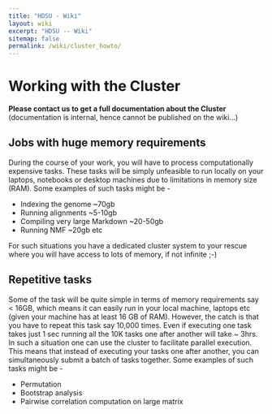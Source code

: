 ```yaml
---
title: "HDSU - Wiki"
layout: wiki
excerpt: "HDSU -- Wiki"
sitemap: false
permalink: /wiki/cluster_howto/
---
```


# Working with the Cluster

**Please contact us to get a full documentation about the Cluster** (documentation is internal, hence cannot be published on the wiki...)

## Jobs with huge memory requirements

During the course of your work, you will have to process computationally expensive tasks. These tasks will be simply unfeasible to run locally on your laptops, notebooks or desktop machines due to limitations in memory size (RAM). Some examples of such tasks might be -

* Indexing the genome ~70gb
* Running alignments  ~5-10gb
* Compiling very large Markdown ~20-50gb
* Running NMF ~20gb etc

For such situations you have a dedicated cluster system to your rescue where you will have access to lots of memory, if not infinite ;-)

## Repetitive tasks

Some of the task will be quite simple in terms of memory requirements say < 16GB, which means it can easily run in your local machine, laptops etc (given your machine has at least 16 GB of RAM). However, the catch is that you have to repeat this task say 10,000 times. Even if executing one task takes just 1 sec running all the 10K tasks one after another will take ~ 3hrs. In such a situation one can use the cluster to facilitate parallel execution. This means that instead of executing your tasks one after another, you can simultaneously submit a batch of tasks together. Some examples of such tasks might be -

* Permutation
* Bootstrap analysis
* Pairwise correlation computation on large matrix

